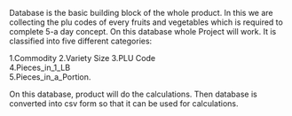 
Database is the basic building block of the whole product.
In this we are collecting the plu codes of every fruits and vegetables which is required to complete 5-a day concept.
On this database whole Project will work. It is classified into five different categories:

1.Commodity	
2.Variety	Size
3.PLU Code	
4.Pieces_in_1_LB	
5.Pieces_in_a_Portion.

On this database, product will do the calculations.
Then database is converted into csv form so that it can be used for calculations.
